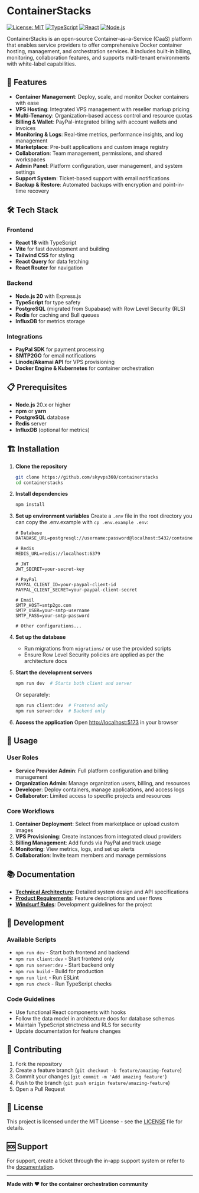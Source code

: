 # ContainerStacks

[![License: MIT](https://img.shields.io/badge/License-MIT-yellow.svg)](https://opensource.org/licenses/MIT)
[![TypeScript](https://img.shields.io/badge/TypeScript-007ACC?logo=typescript&logoColor=white)](https://www.typescriptlang.org/)
[![React](https://img.shields.io/badge/React-20232A?logo=react&logoColor=61DAFB)](https://reactjs.org/)
[![Node.js](https://img.shields.io/badge/Node.js-43853D?logo=node.js&logoColor=white)](https://nodejs.org/)

ContainerStacks is an open-source Container-as-a-Service (CaaS) platform that enables service providers to offer comprehensive Docker container hosting, management, and orchestration services. It includes built-in billing, monitoring, collaboration features, and supports multi-tenant environments with white-label capabilities.

## 🚀 Features

- **Container Management**: Deploy, scale, and monitor Docker containers with ease
- **VPS Hosting**: Integrated VPS management with reseller markup pricing
- **Multi-Tenancy**: Organization-based access control and resource quotas
- **Billing & Wallet**: PayPal-integrated billing with account wallets and invoices
- **Monitoring & Logs**: Real-time metrics, performance insights, and log management
- **Marketplace**: Pre-built applications and custom image registry
- **Collaboration**: Team management, permissions, and shared workspaces
- **Admin Panel**: Platform configuration, user management, and system settings
- **Support System**: Ticket-based support with email notifications
- **Backup & Restore**: Automated backups with encryption and point-in-time recovery

## 🛠️ Tech Stack

### Frontend
- **React 18** with TypeScript
- **Vite** for fast development and building
- **Tailwind CSS** for styling
- **React Query** for data fetching
- **React Router** for navigation

### Backend
- **Node.js 20** with Express.js
- **TypeScript** for type safety
- **PostgreSQL** (migrated from Supabase) with Row Level Security (RLS)
- **Redis** for caching and Bull queues
- **InfluxDB** for metrics storage

### Integrations
- **PayPal SDK** for payment processing
- **SMTP2GO** for email notifications
- **Linode/Akamai API** for VPS provisioning
- **Docker Engine & Kubernetes** for container orchestration

## 📋 Prerequisites

- **Node.js** 20.x or higher
- **npm** or **yarn**
- **PostgreSQL** database
- **Redis** server
- **InfluxDB** (optional for metrics)

## 🏗️ Installation

1. **Clone the repository**
   ```bash
   git clone https://github.com/skyvps360/containerstacks
   cd containerstacks
   ```

2. **Install dependencies**
   ```bash
   npm install
   ```

3. **Set up environment variables**
   Create a `.env` file in the root directory you can copy the .env.example with `cp .env.example .env`:
   ```env
   # Database
   DATABASE_URL=postgresql://username:password@localhost:5432/containerstacks

   # Redis
   REDIS_URL=redis://localhost:6379

   # JWT
   JWT_SECRET=your-secret-key

   # PayPal
   PAYPAL_CLIENT_ID=your-paypal-client-id
   PAYPAL_CLIENT_SECRET=your-paypal-client-secret

   # Email
   SMTP_HOST=smtp2go.com
   SMTP_USER=your-smtp-username
   SMTP_PASS=your-smtp-password

   # Other configurations...
   ```

4. **Set up the database**
   - Run migrations from `migrations/` or use the provided scripts
   - Ensure Row Level Security policies are applied as per the architecture docs

5. **Start the development servers**
   ```bash
   npm run dev  # Starts both client and server
   ```

   Or separately:
   ```bash
   npm run client:dev  # Frontend only
   npm run server:dev  # Backend only
   ```

6. **Access the application**
   Open [http://localhost:5173](http://localhost:5173) in your browser

## 🎯 Usage

### User Roles
- **Service Provider Admin**: Full platform configuration and billing management
- **Organization Admin**: Manage organization users, billing, and resources
- **Developer**: Deploy containers, manage applications, and access logs
- **Collaborator**: Limited access to specific projects and resources

### Core Workflows
1. **Container Deployment**: Select from marketplace or upload custom images
2. **VPS Provisioning**: Create instances from integrated cloud providers
3. **Billing Management**: Add funds via PayPal and track usage
4. **Monitoring**: View metrics, logs, and set up alerts
5. **Collaboration**: Invite team members and manage permissions

## 📚 Documentation

- **[Technical Architecture](./.trae/documents/ContainerStacks_Technical_Architecture.md)**: Detailed system design and API specifications
- **[Product Requirements](./.trae/documents/ContainerStacks_PRD.md)**: Feature descriptions and user flows
- **[Windsurf Rules](./.windsurf/rules.json)**: Development guidelines for the project

## 🚦 Development

### Available Scripts
- `npm run dev` - Start both frontend and backend
- `npm run client:dev` - Start frontend only
- `npm run server:dev` - Start backend only
- `npm run build` - Build for production
- `npm run lint` - Run ESLint
- `npm run check` - Run TypeScript checks

### Code Guidelines
- Use functional React components with hooks
- Follow the data model in architecture docs for database schemas
- Maintain TypeScript strictness and RLS for security
- Update documentation for feature changes

## 🤝 Contributing

1. Fork the repository
2. Create a feature branch (`git checkout -b feature/amazing-feature`)
3. Commit your changes (`git commit -m 'Add amazing feature'`)
4. Push to the branch (`git push origin feature/amazing-feature`)
5. Open a Pull Request

## 📄 License

This project is licensed under the MIT License - see the [LICENSE](LICENSE) file for details.

## 🆘 Support

For support, create a ticket through the in-app support system or refer to the [documentation](#documentation).

---

**Made with ❤️ for the container orchestration community**
